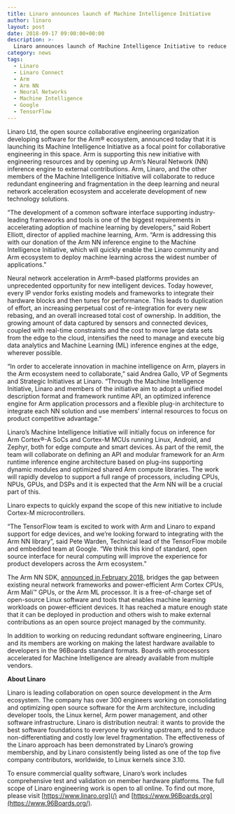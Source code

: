 ```yaml
---
title: Linaro announces launch of Machine Intelligence Initiative
author: linaro
layout: post
date: 2018-09-17 09:00:00+00:00
description: >-
  Linaro announces launch of Machine Intelligence Initiative to reduce redundant engineering and fragmentation in the deep learning and neural network acceleration ecosystem and accelerate development of new technology solutions.
category: news
tags:
  - Linaro
  - Linaro Connect
  - Arm
  - Arm NN
  - Neural Networks
  - Machine Intelligence
  - Google
  - TensorFlow
---
```


Linaro Ltd, the open source collaborative engineering organization developing software for the Arm® ecosystem, announced today that it is launching its Machine Intelligence Initiative as a focal point for collaborative engineering in this space. Arm is supporting this new initiative with engineering resources and by opening up Arm’s Neural Network (NN) inference engine to external contributions. Arm, Linaro, and the other members of the Machine Intelligence Initiative will collaborate to reduce redundant engineering and fragmentation in the deep learning and neural network acceleration ecosystem and accelerate development of new technology solutions.

“The development of a common software interface supporting industry-leading frameworks and tools is one of the biggest requirements in accelerating adoption of machine learning by developers,” said Robert Elliott, director of applied machine learning, Arm. “Arm is addressing this with our donation of the Arm NN inference engine to the Machine Intelligence Initiative, which will quickly enable the Linaro community and Arm ecosystem to deploy machine learning across the widest number of applications.”

Neural network acceleration in Arm®-based platforms provides an unprecedented opportunity for new intelligent devices. Today however, every IP vendor forks existing models and frameworks to integrate their hardware blocks and then tunes for performance. This leads to duplication of effort, an increasing perpetual cost of re-integration for every new rebasing, and an overall increased total cost of ownership. In addition, the growing amount of data captured by sensors and connected devices, coupled with real-time constraints and the cost to move large data sets from the edge to the cloud, intensifies the need to manage and execute big data analytics and Machine Learning (ML) inference engines at the edge, wherever possible.

“In order to accelerate innovation in machine intelligence on Arm, players in the Arm ecosystem need to collaborate,” said Andrea Gallo, VP of Segments and Strategic Initiatives at Linaro. “Through the Machine Intelligence Initiative, Linaro and members of the initiative aim to adopt a unified model description format and framework runtime API, an optimized inference engine for Arm application processors and a flexible plug-in architecture to integrate each NN solution and use members’ internal resources to focus on product competitive advantage.”

Linaro’s Machine Intelligence Initiative will initially focus on inference for Arm Cortex®-A SoCs and Cortex-M MCUs running Linux, Android, and Zephyr, both for edge compute and smart devices. As part of the remit, the team will collaborate on defining an API and modular framework for an Arm runtime inference engine architecture based on plug-ins supporting dynamic modules and optimized shared Arm compute libraries. The work will rapidly develop to support a full range of processors, including CPUs, NPUs, GPUs, and DSPs and it is expected that the Arm NN will be a crucial part of this.

Linaro expects to quickly expand the scope of this new initiative to include Cortex-M microcontrollers.

“The TensorFlow team is excited to work with Arm and Linaro to expand support for edge devices, and we’re looking forward to integrating with the Arm NN library”, said Pete Warden, Technical lead of the TensorFlow mobile and embedded team at Google. “We think this kind of standard, open source interface for neural computing will improve the experience for product developers across the Arm ecosystem.”

The Arm NN SDK, [announced in February 2018](https://www.arm.com/company/news/2018/02/arm-project-trillium-offers-the-industrys-most-scalable-versatile-ml-compute-platform), bridges the gap between existing neural network frameworks and power-efficient Arm Cortex CPUs, Arm Mali™ GPUs, or the Arm ML processor. It is a free-of-charge set of open-source Linux software and tools that enables machine learning workloads on power-efficient devices. It has reached a mature enough state that it can be deployed in production and others wish to make external contributions as an open source project managed by the community.

In addition to working on reducing redundant software engineering, Linaro and its members are working on making the latest hardware available to developers in the 96Boards standard formats. Boards with processors accelerated for Machine Intelligence are already available from multiple vendors.

**About Linaro**

Linaro is leading collaboration on open source development in the Arm ecosystem. The company has over 300 engineers working on consolidating and optimizing open source software for the Arm architecture, including developer tools, the Linux kernel, Arm power management, and other software infrastructure. Linaro is distribution neutral: it wants to provide the best software foundations to everyone by working upstream, and to reduce non-differentiating and costly low level fragmentation. The effectiveness of the Linaro approach has been demonstrated by Linaro’s growing membership, and by Linaro consistently being listed as one of the top five company contributors, worldwide, to Linux kernels since 3.10.

To ensure commercial quality software, Linaro’s work includes comprehensive test and validation on member hardware platforms. The full scope of Linaro engineering work is open to all online. To find out more, please visit [https://www.linaro.org](/) and [https://www.96Boards.org](https://www.96Boards.org/).
